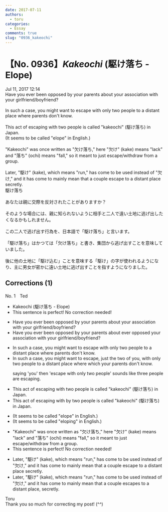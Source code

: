 ```yaml
---
date: 2017-07-11
authors:
  - toru
categories:
  - Essay
comments: true
slug: "0936_kakeochi"
---
```


# 【No. 0936】<strong><em>Kakeochi</em></strong> (駆け落ち - Elope)
<div class="date">Jul 11, 2017 12:14</div>
<div id="post"><div id="body_show_ori">
Have you ever been opposed by your parents about your association with your girlfriend/boyfriend?<br/><br/>In such a case, you might want to escape with only two people to a distant place where parents don't know.<br/><br/>This act of escaping with two people is called "kakeochi" (駆け落ち) in Japan.<br/>(It seems to be called "elope" in English.)<br/><br/>"Kakeochi" was once written as "欠け落ち," here "欠け" (kake) means "lack" and "落ち" (ochi) means "fall," so it meant to just escape/withdraw from a group.<br/><br/>Later, "駆け" (kake), which means "run," has come to be used instead of "欠け," and it has come to mainly mean that a couple escape to a distant place secretly.
</div></div>

<!-- more -->

<div id="post_ja"><div id="body_show_mo">
駆け落ち<br/><br/>あなたは親に交際を反対されたことがありますか？<br/><br/>そのような場合には、親に知られないように相手と二人で遠い土地に逃げ出したくなるかもしれません。<br/><br/>この二人で逃げ出す行為を、日本語で「駆け落ち」と言います。<br/><br/>「駆け落ち」はかつては「欠け落ち」と書き、集団から逃げ出すことを意味していました。<br/><br/>後に他の土地に「駆け込む」ことを意味する「駆け」の字が使われるようになり、主に男女が密かに遠い土地に逃げ出すことを指すようになりました。
</div></div>

## Corrections (1)
<div id="block"><div class="first_name"> No. 1　<span class="just_name">Ted</span></div><div id="block2">
<ul class="correction_field">
<li class="incorrect">Kakeochi (駆け落ち - Elope)</li>
<li class="corrected perfect">This sentence is perfect! No correction needed!</li>
</ul>
<ul class="correction_field">
<li class="incorrect">Have you ever been opposed by your parents about your association with your girlfriend/boyfriend?</li>
<li class="corrected correct">
Have <span class="sline">you ever been opposed by</span> your parents <span class="sline">about</span> <span class="f_red">ever opposed</span> your association with your girlfriend/boyfriend?
</li>
</ul>
<ul class="correction_field">
<li class="incorrect">In such a case, you might want to escape with only two people to a distant place where parents don't know.</li>
<li class="corrected correct">
In such a case, you might want to escape, <span class="f_red">just the two of you,</span> <span class="sline">with only two people</span> to a distant place <span class="sline">where</span> <span class="f_red">which your</span> parents don't know.
<p class="correction_comment">saying 'you' then 'escape with only two people' sounds like three people are escaping.</p>
</li>
</ul>
<ul class="correction_field">
<li class="incorrect">This act of escaping with two people is called "kakeochi" (駆け落ち) in Japan.</li>
<li class="corrected correct">
This act of escaping <span class="sline">with</span> <span class="f_red">by</span> two people is called "kakeochi" (駆け落ち) in Japan.
</li>
</ul>
<ul class="correction_field">
<li class="incorrect">(It seems to be called "elope" in English.)</li>
<li class="corrected correct">
(It seems to be called <span class="f_red">"eloping"</span> in English.)
</li>
</ul>
<ul class="correction_field">
<li class="incorrect">"Kakeochi" was once written as "欠け落ち," here "欠け" (kake) means "lack" and "落ち" (ochi) means "fall," so it meant to just escape/withdraw from a group.</li>
<li class="corrected perfect">This sentence is perfect! No correction needed!</li>
</ul>
<ul class="correction_field">
<li class="incorrect">Later, "駆け" (kake), which means "run," has come to be used instead of "欠け," and it has come to mainly mean that a couple escape to a distant place secretly.</li>
<li class="corrected correct">
Later, "駆け" (kake), which means "run," has come to be used instead of "欠け," and it has come to mainly mean that a couple <span class="f_red">escapes</span> to a distant place, secretly.
</li>
</ul>
</div><div class="name"><span class="just_name">Toru</span><br>
Thank you so much for correcting my post! (^^)
</div>
</div>
